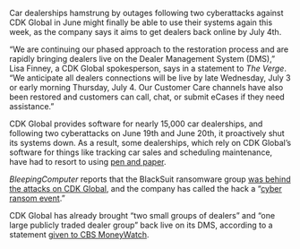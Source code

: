 Car dealerships hamstrung by outages following two cyberattacks against CDK Global in June might finally be able to use their systems again this week, as the company says it aims to get dealers back online by July 4th.

“We are continuing our phased approach to the restoration process and are rapidly bringing dealers live on the Dealer Management System (DMS),” Lisa Finney, a CDK Global spokesperson, says in a statement to *The Verge*. “We anticipate all dealers connections will be live by late Wednesday, July 3 or early morning Thursday, July 4. Our Customer Care channels have also been restored and customers can call, chat, or submit eCases if they need assistance.”

CDK Global provides software for nearly 15,000 car dealerships, and following two cyberattacks on June 19th and June 20th, it proactively shut its systems down. As a result, some dealerships, which rely on CDK Global’s software for things like tracking car sales and scheduling maintenance, have had to resort to using [pen and paper](https://apnews.com/article/car-dealerships-cyberattack-cdk-outage-3f7c81f6be0e212172b33cdc9f49feba?utm_source=copy&utm_medium=share).

*BleepingComputer* reports that the BlackSuit ransomware group [was behind the attacks on CDK Global](https://www.bleepingcomputer.com/news/security/cdk-global-outage-caused-by-blacksuit-ransomware-attack/), and the company has called the hack a “[cyber ransom event](https://www.cbsnews.com/news/cdk-attack-cyber-ransom-event/).”

CDK Global has already brought “two small groups of dealers” and “one large publicly traded dealer group” back live on its DMS, according to a statement [given to CBS MoneyWatch](https://www.cbsnews.com/news/cdk-cyber-attack-update-some-systems-restored/).

